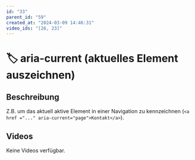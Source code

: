 ```yaml
---
id: "33"
parent_id: "59"
created_at: "2024-03-09 14:46:31"
video_ids: "[26, 23]"
---
```


# 🏷️ aria-current (aktuelles Element auszeichnen)

## Beschreibung

Z.B. um das aktuell aktive Element in einer Navigation zu kennzeichnen (`<a href ="..." aria-current="page">Kontakt</a>`).

## Videos

Keine Videos verfügbar.
